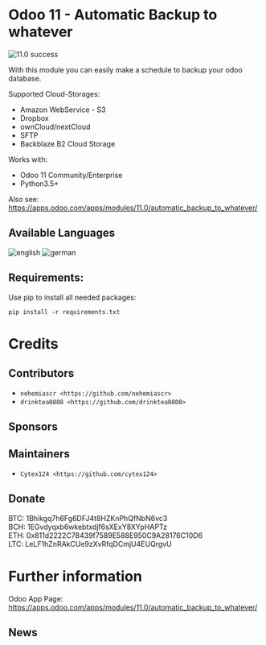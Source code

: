 Odoo 11 - Automatic Backup to whatever
===============

![11.0 success](https://img.shields.io/badge/11.0-success-brightgreen.svg)

With this module you can easily make a schedule to backup your odoo database.

Supported Cloud-Storages:
 * Amazon WebService - S3
 * Dropbox
 * ownCloud/nextCloud
 * SFTP
 * Backblaze B2 Cloud Storage
 
Works with:
 * Odoo 11 Community/Enterprise
 * Python3.5+
 
Also see: https://apps.odoo.com/apps/modules/11.0/automatic_backup_to_whatever/

Available Languages
-----------
![english](https://github.com/oxguy3/flags/raw/master/mini/gb.png)
![german](https://github.com/oxguy3/flags/raw/master/mini/de.png)

Requirements:
---------
Use pip to install all needed packages:

```
pip install -r requirements.txt
```

Credits
=======

Contributors
------------
* `nehemiascr <https://github.com/nehemiascr>`
* `drinktea0808 <https://github.com/drinktea0808>`

Sponsors
--------


Maintainers
--------
* `Cytex124 <https://github.com/cytex124>`

Donate
--------
BTC: 1Bhikgq7h6Fg6DFJ4t8HZKnPhQfNbN6vc3<br/>
BCH: 1EGvdyqxb6wkebtxdjf6sXExY8XYpHAPTz<br/>
ETH: 0x811d2222C78439f7589E588E950C9A28176C10D6<br/>
LTC: LeLF1hZnRAkCUe9zXvRfqDCmjU4EUQrgvU


Further information
===================
Odoo App Page: https://apps.odoo.com/apps/modules/11.0/automatic_backup_to_whatever/

News
-----------
